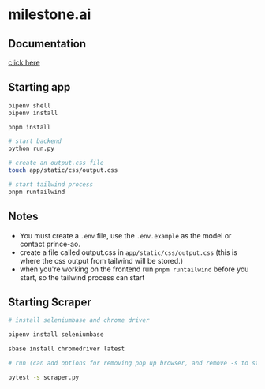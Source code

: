 # milestone.ai

## Documentation
[click here](https://github.com/prince-ao/milestone.ai/blob/main/ARCHITECTURE.md)

## Starting app

```bash
pipenv shell
pipenv install

pnpm install

# start backend
python run.py

# create an output.css file
touch app/static/css/output.css

# start tailwind process
pnpm runtailwind
```

## Notes

- You must create a `.env` file, use the `.env.example` as the model or contact prince-ao.
- create a file called output.css in `app/static/css/output.css` (this is where the css output from tailwind will be stored.)
- when you're working on the frontend run `pnpm runtailwind` before you start, so the tailwind process can start

## Starting Scraper

```bash
# install seleniumbase and chrome driver

pipenv install seleniumbase

sbase install chromedriver latest

# run (can add options for removing pop up browser, and remove -s to stop print statements)

pytest -s scraper.py
```
